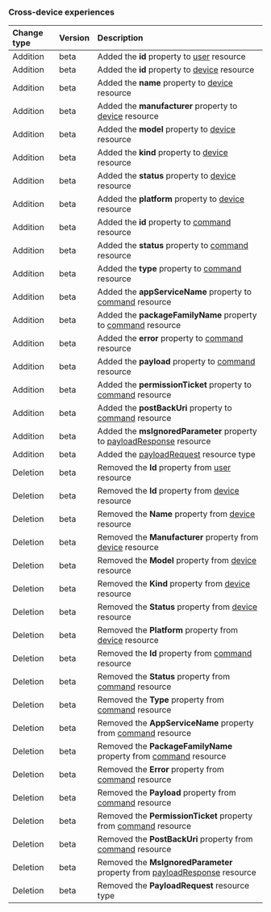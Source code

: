 ### Cross-device experiences

| **Change type** | **Version** | **Description** |
|:---|:---|:---|
|Addition|beta|Added the **id** property to [user](https://docs.microsoft.com/en-us/graph/api/resources/user?view=graph-rest-beta) resource|
|Addition|beta|Added the **id** property to [device](https://docs.microsoft.com/en-us/graph/api/resources/projectrome-device?view=graph-rest-beta) resource|
|Addition|beta|Added the **name** property to [device](https://docs.microsoft.com/en-us/graph/api/resources/projectrome-device?view=graph-rest-beta) resource|
|Addition|beta|Added the **manufacturer** property to [device](https://docs.microsoft.com/en-us/graph/api/resources/projectrome-device?view=graph-rest-beta) resource|
|Addition|beta|Added the **model** property to [device](https://docs.microsoft.com/en-us/graph/api/resources/projectrome-device?view=graph-rest-beta) resource|
|Addition|beta|Added the **kind** property to [device](https://docs.microsoft.com/en-us/graph/api/resources/projectrome-device?view=graph-rest-beta) resource|
|Addition|beta|Added the **status** property to [device](https://docs.microsoft.com/en-us/graph/api/resources/projectrome-device?view=graph-rest-beta) resource|
|Addition|beta|Added the **platform** property to [device](https://docs.microsoft.com/en-us/graph/api/resources/projectrome-device?view=graph-rest-beta) resource|
|Addition|beta|Added the **id** property to [command](https://docs.microsoft.com/en-us/graph/api/resources/projectrome-command?view=graph-rest-beta) resource|
|Addition|beta|Added the **status** property to [command](https://docs.microsoft.com/en-us/graph/api/resources/projectrome-command?view=graph-rest-beta) resource|
|Addition|beta|Added the **type** property to [command](https://docs.microsoft.com/en-us/graph/api/resources/projectrome-command?view=graph-rest-beta) resource|
|Addition|beta|Added the **appServiceName** property to [command](https://docs.microsoft.com/en-us/graph/api/resources/projectrome-command?view=graph-rest-beta) resource|
|Addition|beta|Added the **packageFamilyName** property to [command](https://docs.microsoft.com/en-us/graph/api/resources/projectrome-command?view=graph-rest-beta) resource|
|Addition|beta|Added the **error** property to [command](https://docs.microsoft.com/en-us/graph/api/resources/projectrome-command?view=graph-rest-beta) resource|
|Addition|beta|Added the **payload** property to [command](https://docs.microsoft.com/en-us/graph/api/resources/projectrome-command?view=graph-rest-beta) resource|
|Addition|beta|Added the **permissionTicket** property to [command](https://docs.microsoft.com/en-us/graph/api/resources/projectrome-command?view=graph-rest-beta) resource|
|Addition|beta|Added the **postBackUri** property to [command](https://docs.microsoft.com/en-us/graph/api/resources/projectrome-command?view=graph-rest-beta) resource|
|Addition|beta|Added the **msIgnoredParameter** property to [payloadResponse](https://docs.microsoft.com/en-us/graph/api/resources/projectrome-payloadResponse?view=graph-rest-beta) resource|
|Addition|beta|Added the [payloadRequest](https://docs.microsoft.com/en-us/graph/api/resources/projectrome-payloadRequest?view=graph-rest-beta) resource type|
|Deletion|beta|Removed the **Id** property from [user](https://docs.microsoft.com/en-us/graph/api/resources/user?view=graph-rest-beta) resource|
|Deletion|beta|Removed the **Id** property from [device](https://docs.microsoft.com/en-us/graph/api/resources/projectrome-device?view=graph-rest-beta) resource|
|Deletion|beta|Removed the **Name** property from [device](https://docs.microsoft.com/en-us/graph/api/resources/projectrome-device?view=graph-rest-beta) resource|
|Deletion|beta|Removed the **Manufacturer** property from [device](https://docs.microsoft.com/en-us/graph/api/resources/projectrome-device?view=graph-rest-beta) resource|
|Deletion|beta|Removed the **Model** property from [device](https://docs.microsoft.com/en-us/graph/api/resources/projectrome-device?view=graph-rest-beta) resource|
|Deletion|beta|Removed the **Kind** property from [device](https://docs.microsoft.com/en-us/graph/api/resources/projectrome-device?view=graph-rest-beta) resource|
|Deletion|beta|Removed the **Status** property from [device](https://docs.microsoft.com/en-us/graph/api/resources/projectrome-device?view=graph-rest-beta) resource|
|Deletion|beta|Removed the **Platform** property from [device](https://docs.microsoft.com/en-us/graph/api/resources/projectrome-device?view=graph-rest-beta) resource|
|Deletion|beta|Removed the **Id** property from [command](https://docs.microsoft.com/en-us/graph/api/resources/projectrome-command?view=graph-rest-beta) resource|
|Deletion|beta|Removed the **Status** property from [command](https://docs.microsoft.com/en-us/graph/api/resources/projectrome-command?view=graph-rest-beta) resource|
|Deletion|beta|Removed the **Type** property from [command](https://docs.microsoft.com/en-us/graph/api/resources/projectrome-command?view=graph-rest-beta) resource|
|Deletion|beta|Removed the **AppServiceName** property from [command](https://docs.microsoft.com/en-us/graph/api/resources/projectrome-command?view=graph-rest-beta) resource|
|Deletion|beta|Removed the **PackageFamilyName** property from [command](https://docs.microsoft.com/en-us/graph/api/resources/projectrome-command?view=graph-rest-beta) resource|
|Deletion|beta|Removed the **Error** property from [command](https://docs.microsoft.com/en-us/graph/api/resources/projectrome-command?view=graph-rest-beta) resource|
|Deletion|beta|Removed the **Payload** property from [command](https://docs.microsoft.com/en-us/graph/api/resources/projectrome-command?view=graph-rest-beta) resource|
|Deletion|beta|Removed the **PermissionTicket** property from [command](https://docs.microsoft.com/en-us/graph/api/resources/projectrome-command?view=graph-rest-beta) resource|
|Deletion|beta|Removed the **PostBackUri** property from [command](https://docs.microsoft.com/en-us/graph/api/resources/projectrome-command?view=graph-rest-beta) resource|
|Deletion|beta|Removed the **MsIgnoredParameter** property from [payloadResponse](https://docs.microsoft.com/en-us/graph/api/resources/projectrome-payloadResponse?view=graph-rest-beta) resource|
|Deletion|beta|Removed the **PayloadRequest** resource type|
